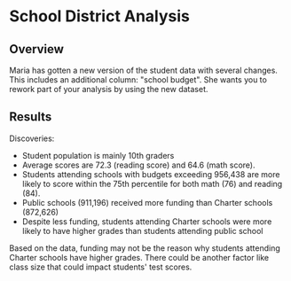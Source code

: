 # School District Analysis

## Overview

Maria has gotten a new version of the student data with several changes. This includes an additional column: "school budget". She wants you to rework part of your analysis by using the new dataset.

## Results
Discoveries:
- Student population is mainly 10th graders
- Average scores are 72.3 (reading score) and 64.6 (math score).
- Students attending schools with budgets exceeding 956,438 are more likely to score within the 75th percentile for both math (76) and reading (84).
- Public schools (911,196) received more funding than Charter schools (872,626)
- Despite less funding, students attending Charter schools were more likely to have higher grades than students attending public school

Based on the data, funding may not be the reason why students attending Charter schools have higher grades. There could be another factor like class size that could impact students' test scores.
